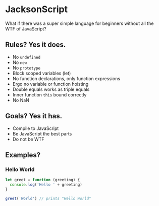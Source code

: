 # JacksonScript

What if there was a super simple language for beginners without all the WTF of JavaScript?

## Rules? Yes it does.

* No `undefined`
* No `new`
* No `prototype`
* Block scoped variables (let)
* No function declarations, only function expressions
* Ergo no variable or function hoisting
* Double equals works as triple equals
* Inner function `this` bound correctly
* No NaN

## Goals? Yes it has.

* Compile to JavaScript
* Be JavaScript the best parts
* Do not be WTF

## Examples?

### Hello World

```js
let greet = function (greeting) {
  console.log('Hello ' + greeting)
}

greet('World') // prints "Hello World"
```
